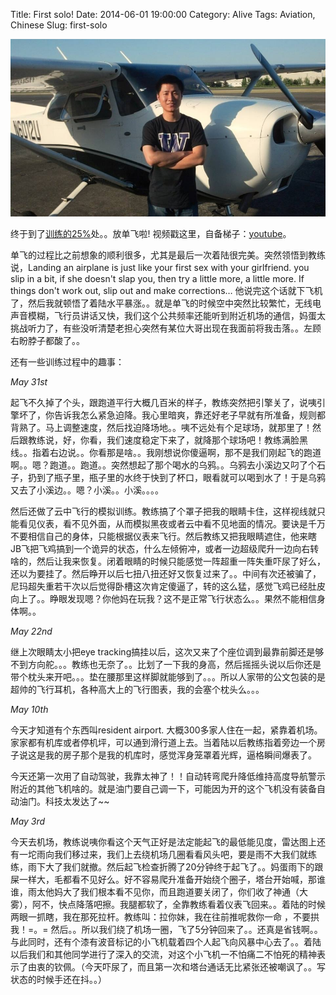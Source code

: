 Title: First solo!
Date: 2014-06-01 19:00:00
Category: Alive
Tags: Aviation, Chinese
Slug: first-solo

<img src="images/FirstSolo.jpg" />

终于到了[训练的25%](/faqs-to-learning-to-fly.html)处。。放单飞啦! 视频戳这里，自备梯子：[youtube](https://www.youtube.com/watch?v=ciD0mPNDieU)。

单飞的过程比之前想象的顺利很多，尤其是最后一次着陆很完美。突然领悟到教练说，Landing an airplane is just like your first sex with your girlfriend. you slip in a bit, if she doesn't slap you, then try a little more, a little more. If things don't work out, slip out and make corrections… 他说完这个话就下飞机了，然后我就顿悟了着陆水平暴涨。。就是单飞的时候空中突然比较繁忙，无线电声音模糊，飞行员讲话又快，我们这个公共频率还能听到附近机场的通信，妈蛋太挑战听力了，有些没听清楚老担心突然有某位大哥出现在我面前将我击落。。左顾右盼脖子都酸了。。

还有一些训练过程中的趣事：

_May 31st_

起飞不久掉了个头，跟跑道平行大概几百米的样子，教练突然把引擎关了，说咦引擎坏了，你告诉我怎么紧急迫降。我心里暗爽，靠还好老子早就有所准备，规则都背熟了。马上调整速度，然后找迫降场地。。咦不远处有个足球场，就那里了！然后跟教练说，好，你看，我们速度稳定下来了，就降那个球场吧！教练满脸黑线。。指着右边说。。你看那是啥。。我刚想说你傻逼啊，那不是我们刚起飞的跑道啊。。嗯？跑道。。跑道。。突然想起了那个喝水的乌鸦。。乌鸦去小溪边又叼了个石子，扔到了瓶子里，瓶子里的水终于快到了杯口，眼看就可以喝到水了！于是乌鸦又去了小溪边。。嗯？小溪。。小溪。。。。

然后还做了云中飞行的模拟训练。教练搞了个罩子把我的眼睛卡住，这样视线就只能看见仪表，看不见外面，从而模拟黑夜或者云中看不见地面的情况。要诀是千万不要相信自己的身体，只能根据仪表来飞行。然后教练又把我眼睛遮住，他来瞎JB飞把飞鸡搞到一个诡异的状态，什么左倾俯冲，或者一边超级爬升一边向右转啥的，然后让我来恢复。闭着眼睛的时候只能感觉一阵超重一阵失重吓尿了好么，还以为要挂了。然后睁开以后七扭八扭还好又恢复过来了。。中间有次还被骗了，尼玛超失重若干次以后觉得卧槽这次肯定傻逼了，转的这么猛，感觉飞鸡已经肚皮向上了。。睁眼发现嗯？你他妈在玩我？这不是正常飞行状态么。。果然不能相信身体啊。。

_May 22nd_

继上次眼睛太小把eye tracking搞挂以后，这次又来了个座位调到最靠前脚还是够不到方向舵。。。教练也无奈了。。比划了一下我的身高，然后摇摇头说以后你还是带个枕头来开吧。。。垫在腰那里这样脚就能够到了。。。所以人家带的公文包装的是超帅的飞行耳机，各种高大上的飞行图表，我的会塞个枕头么。。。

_May 10th_

今天才知道有个东西叫resident airport. 大概300多家人住在一起，紧靠着机场。家家都有机库或者停机坪，可以通到滑行道上去。当着陆以后教练指着旁边一个房子说这是我的房子那个是我的机库时，感觉浑身笼罩着光辉，逼格瞬间爆表了。

今天还第一次用了自动驾驶，我靠太神了！！自动转弯爬升降低维持高度导航警示附近的其他飞机啥的。就是油门要自己调一下，可能因为开的这个飞机没有装备自动油门。科技太发达了~~

_May 3rd_

今天去机场，教练说咦你看这个天气正好是法定能起飞的最低能见度，雷达图上还有一坨雨向我们移过来，我们上去绕机场几圈看看风头吧，要是雨不大我们就练练，雨下大了我们就撤。然后起飞检查折腾了20分钟终于起飞了。。妈蛋雨下的跟屎一样大，毛都看不见好么。好不容易爬升准备开始绕个圈子，塔台开始喊，那谁谁，雨太他妈大了我们根本看不见你，而且跑道要关闭了，你们收了神通（大雾），阿不，快点降落吧擦。我腿都软了，全靠教练看着仪表飞回来。。着陆的时候两眼一抓瞎，我在那死拉杆。教练叫：拉你妹，我在往前推呢救你一命 ，不要拱我！=。= 然后。。所以我们绕了机场一圈，飞了5分钟回来了。。还真是省钱啊。。与此同时，还有个漆有波音标记的小飞机载着四个人起飞向风暴中心去了。。着陆以后我们和其他同学进行了深入的交流，对这个小飞机一不怕痛二不怕死的精神表示了由衷的钦佩。（今天吓尿了，而且第一次和塔台通话无比紧张还被嘲讽了。。写状态的时候手还在抖。。） 